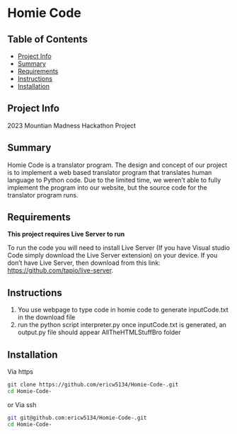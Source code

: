 # Homie Code

## Table of Contents

- [Project Info](#project-info)
- [Summary](#summary)
- [Requirements](#requirements)
- [Instructions](#instructions)
- [Installation](#installation)

## Project Info
2023 Mountian Madness Hackathon Project

## Summary
Homie Code is a translator program. The design and concept of our project is to implement a web based translator program that translates human language to Python code. Due to the limited time, we weren’t able to fully implement the program into our website, but the source code for the translator program runs.

## Requirements
**This project requires Live Server to run**

To run the code you will need to install Live Server (If you have Visual studio Code simply download the Live Server extension) on your device. If you don’t have Live Server, then download from this link: https://github.com/tapio/live-server.

## Instructions
1. You use webpage to type code in homie code to generate inputCode.txt in the download file 
2. run the python script interpreter.py once inputCode.txt is generated, an output.py file should appear AllTheHTMLStuffBro folder 

## Installation
Via https
```bash
git clone https://github.com/ericw5134/Homie-Code-.git
cd Homie-Code-
```
or 
Via ssh
```bash
git git@github.com:ericw5134/Homie-Code-.git
cd Homie-Code-
```
